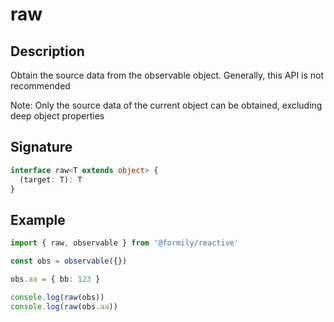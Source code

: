 # raw

## Description

Obtain the source data from the observable object. Generally, this API is not recommended

<Alert>
Note: Only the source data of the current object can be obtained, excluding deep object properties
</Alert>

## Signature

```ts
interface raw<T extends object> {
  (target: T): T
}
```

## Example

```ts
import { raw, observable } from '@formily/reactive'

const obs = observable({})

obs.aa = { bb: 123 }

console.log(raw(obs))
console.log(raw(obs.aa))
```
